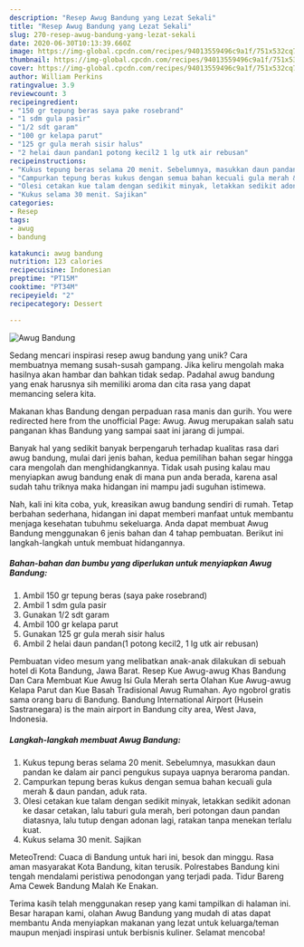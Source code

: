 ```yaml
---
description: "Resep Awug Bandung yang Lezat Sekali"
title: "Resep Awug Bandung yang Lezat Sekali"
slug: 270-resep-awug-bandung-yang-lezat-sekali
date: 2020-06-30T10:13:39.660Z
image: https://img-global.cpcdn.com/recipes/94013559496c9a1f/751x532cq70/awug-bandung-foto-resep-utama.jpg
thumbnail: https://img-global.cpcdn.com/recipes/94013559496c9a1f/751x532cq70/awug-bandung-foto-resep-utama.jpg
cover: https://img-global.cpcdn.com/recipes/94013559496c9a1f/751x532cq70/awug-bandung-foto-resep-utama.jpg
author: William Perkins
ratingvalue: 3.9
reviewcount: 3
recipeingredient:
- "150 gr tepung beras saya pake rosebrand"
- "1 sdm gula pasir"
- "1/2 sdt garam"
- "100 gr kelapa parut"
- "125 gr gula merah sisir halus"
- "2 helai daun pandan1 potong kecil2 1 lg utk air rebusan"
recipeinstructions:
- "Kukus tepung beras selama 20 menit. Sebelumnya, masukkan daun pandan ke dalam air panci pengukus supaya uapnya beraroma pandan."
- "Campurkan tepung beras kukus dengan semua bahan kecuali gula merah &amp; daun pandan, aduk rata."
- "Olesi cetakan kue talam dengan sedikit minyak, letakkan sedikit adonan ke dasar cetakan, lalu taburi gula merah, beri potongan daun pandan diatasnya, lalu tutup dengan adonan lagi, ratakan tanpa menekan terlalu kuat."
- "Kukus selama 30 menit. Sajikan"
categories:
- Resep
tags:
- awug
- bandung

katakunci: awug bandung 
nutrition: 123 calories
recipecuisine: Indonesian
preptime: "PT15M"
cooktime: "PT34M"
recipeyield: "2"
recipecategory: Dessert

---
```



![Awug Bandung](https://img-global.cpcdn.com/recipes/94013559496c9a1f/751x532cq70/awug-bandung-foto-resep-utama.jpg)

Sedang mencari inspirasi resep awug bandung yang unik? Cara membuatnya memang susah-susah gampang. Jika keliru mengolah maka hasilnya akan hambar dan bahkan tidak sedap. Padahal awug bandung yang enak harusnya sih memiliki aroma dan cita rasa yang dapat memancing selera kita.

Makanan khas Bandung dengan perpaduan rasa manis dan gurih. You were redirected here from the unofficial Page: Awug. Awug merupakan salah satu panganan khas Bandung yang sampai saat ini jarang di jumpai.

Banyak hal yang sedikit banyak berpengaruh terhadap kualitas rasa dari awug bandung, mulai dari jenis bahan, kedua pemilihan bahan segar hingga cara mengolah dan menghidangkannya. Tidak usah pusing kalau mau menyiapkan awug bandung enak di mana pun anda berada, karena asal sudah tahu triknya maka hidangan ini mampu jadi suguhan istimewa.


Nah, kali ini kita coba, yuk, kreasikan awug bandung sendiri di rumah. Tetap berbahan sederhana, hidangan ini dapat memberi manfaat untuk membantu menjaga kesehatan tubuhmu sekeluarga. Anda dapat membuat Awug Bandung menggunakan 6 jenis bahan dan 4 tahap pembuatan. Berikut ini langkah-langkah untuk membuat hidangannya.

<!--inarticleads1-->

##### Bahan-bahan dan bumbu yang diperlukan untuk menyiapkan Awug Bandung:

1. Ambil 150 gr tepung beras (saya pake rosebrand)
1. Ambil 1 sdm gula pasir
1. Gunakan 1/2 sdt garam
1. Ambil 100 gr kelapa parut
1. Gunakan 125 gr gula merah sisir halus
1. Ambil 2 helai daun pandan(1 potong kecil2, 1 lg utk air rebusan)


Pembuatan video mesum yang melibatkan anak-anak dilakukan di sebuah hotel di Kota Bandung, Jawa Barat. Resep Kue Awug-awug Khas Bandung Dan Cara Membuat Kue Awug Isi Gula Merah serta Olahan Kue Awug-awug Kelapa Parut dan Kue Basah Tradisional Awug Rumahan. Ayo ngobrol gratis sama orang baru di Bandung. Bandung International Airport (Husein Sastranegara) is the main airport in Bandung city area, West Java, Indonesia. 

<!--inarticleads2-->

##### Langkah-langkah membuat Awug Bandung:

1. Kukus tepung beras selama 20 menit. Sebelumnya, masukkan daun pandan ke dalam air panci pengukus supaya uapnya beraroma pandan.
1. Campurkan tepung beras kukus dengan semua bahan kecuali gula merah &amp; daun pandan, aduk rata.
1. Olesi cetakan kue talam dengan sedikit minyak, letakkan sedikit adonan ke dasar cetakan, lalu taburi gula merah, beri potongan daun pandan diatasnya, lalu tutup dengan adonan lagi, ratakan tanpa menekan terlalu kuat.
1. Kukus selama 30 menit. Sajikan


MeteoTrend: Cuaca di Bandung untuk hari ini, besok dan minggu. Rasa aman masyarakat Kota Bandung, kitan terusik. Polrestabes Bandung kini tengah mendalami peristiwa penodongan yang terjadi pada. Tidur Bareng Ama Cewek Bandung Malah Ke Enakan. 

Terima kasih telah menggunakan resep yang kami tampilkan di halaman ini. Besar harapan kami, olahan Awug Bandung yang mudah di atas dapat membantu Anda menyiapkan makanan yang lezat untuk keluarga/teman maupun menjadi inspirasi untuk berbisnis kuliner. Selamat mencoba!
